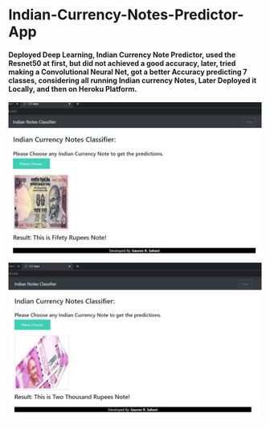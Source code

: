 # Indian-Currency-Notes-Predictor-App

#### Deployed Deep Learning, Indian Currency Note Predictor, used the Resnet50 at first, but did not achieved a good accuracy, later, tried making a Convolutional Neural Net, got a better Accuracy predicting 7 classes, considering all running Indian currency Notes, Later Deployed it Locally, and then on Heroku Platform.

![](notepred1.png)
![](notepred2.png)
